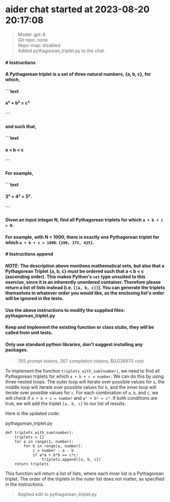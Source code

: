 
# aider chat started at 2023-08-20 20:17:08

> Model: gpt-4  
> Git repo: none  
> Repo-map: disabled  
> Added pythagorean_triplet.py to the chat.  

#### # Instructions  
####   
#### A Pythagorean triplet is a set of three natural numbers, {a, b, c}, for which,  
####   
#### ```text  
#### a² + b² = c²  
#### ```  
####   
#### and such that,  
####   
#### ```text  
#### a < b < c  
#### ```  
####   
#### For example,  
####   
#### ```text  
#### 3² + 4² = 5².  
#### ```  
####   
#### Given an input integer N, find all Pythagorean triplets for which `a + b + c = N`.  
####   
#### For example, with N = 1000, there is exactly one Pythagorean triplet for which `a + b + c = 1000`: `{200, 375, 425}`.  
#### # Instructions append  
####   
#### *NOTE*: The description above mentions mathematical sets, but also that a Pythagorean Triplet {a, b, c} _must_ be ordered such that a < b < c (ascending order). This makes Python's `set` type unsuited to this exercise, since it is an inherently unordered container. Therefore please return a list of lists instead (i.e. `[[a, b, c]]`). You can generate the triplets themselves in whatever order you would like, as the enclosing list's order will be ignored in the tests.  
####   
#### ####  
####   
#### Use the above instructions to modify the supplied files: pythagorean_triplet.py  
#### Keep and implement the existing function or class stubs, they will be called from unit tests.  
#### Only use standard python libraries, don't suggest installing any packages.  
> 765 prompt tokens, 267 completion tokens, $0.038970 cost  

To implement the function `triplets_with_sum(number)`, we need to find all Pythagorean triplets for which `a + b + c = number`. We can do this by using three nested loops. The outer loop will iterate over possible values for `a`, the middle loop will iterate over possible values for `b`, and the inner loop will iterate over possible values for `c`. For each combination of `a`, `b`, and `c`, we will check if `a + b + c = number` and `a² + b² = c²`. If both conditions are true, we will add the triplet `[a, b, c]` to our list of results.

Here is the updated code:

pythagorean_triplet.py
```
def triplets_with_sum(number):
    triplets = []
    for a in range(1, number):
        for b in range(a, number):
            c = number - a - b
            if a*a + b*b == c*c:
                triplets.append([a, b, c])
    return triplets
```
This function will return a list of lists, where each inner list is a Pythagorean triplet. The order of the triplets in the outer list does not matter, as specified in the instructions.

> Applied edit to pythagorean_triplet.py  
